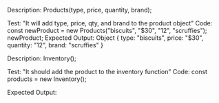 Description: Products(type, price, quantity, brand);

Test: "It will add type, price, qty, and brand to the product object"
Code: const newProduct = new Products("biscuits", "$30", "12", "scruffies");
      newProduct;
Expected Output: Object { type: "biscuits", price: "$30", quantity: "12", brand: "scruffies" }

Description: Inventory();

Test: "It should add the product to the inventory function"
Code: const products = new Inventory();
      
Expected Output: 